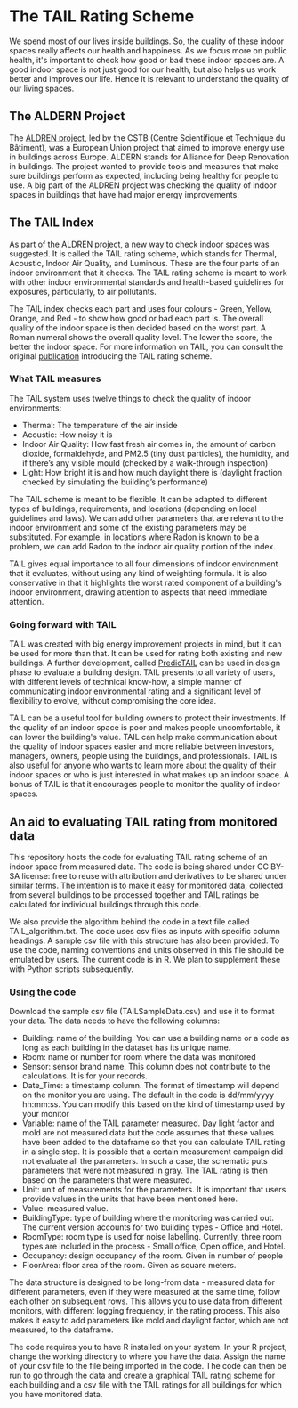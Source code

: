 # The TAIL Rating Scheme
We spend most of our lives inside buildings. So, the quality of these indoor spaces really affects our health and happiness. As we focus more on public health, it's important to check how good or bad these indoor spaces are. A good indoor space is not just good for our health, but also helps us work better and improves our life. Hence it is relevant to understand the quality of our living spaces.

## The ALDERN Project
The [ALDREN project](https://aldren.eu), led by the CSTB (Centre Scientifique et Technique du Bâtiment), was a European Union project that aimed to improve energy use in buildings across Europe. ALDERN stands for Alliance for Deep Renovation in buildings. The project wanted to provide tools and measures that make sure buildings perform as expected, including being healthy for people to use.
A big part of the ALDREN project was checking the quality of indoor spaces in buildings that have had major energy improvements.

## The TAIL Index
As part of the ALDREN project, a new way to check indoor spaces was suggested. It is called the TAIL rating scheme, which stands for Thermal, Acoustic, Indoor Air Quality, and Luminous. These are the four parts of an indoor environment that it checks. The TAIL rating scheme is meant to work with other indoor environmental standards and health-based guidelines for exposures, particularly, to air pollutants. 

The TAIL index checks each part and uses four colours - Green, Yellow, Orange, and Red - to show how good or bad each part is. The overall quality of the indoor space is then decided based on the worst part. A Roman numeral shows the overall quality level. The lower the score, the better the indoor space. For more information on TAIL, you can consult the original [publication](https://www.sciencedirect.com/science/article/pii/S0378778821003133) introducing the TAIL rating scheme. 

### What TAIL measures
The TAIL system uses twelve things to check the quality of indoor environments:

* Thermal: The temperature of the air inside
* Acoustic: How noisy it is
* Indoor Air Quality: How fast fresh air comes in, the amount of carbon dioxide, formaldehyde, and PM2.5 (tiny dust particles), the humidity, and if there’s any visible mould (checked by a walk-through inspection)
* Light: How bright it is and how much daylight there is (daylight fraction checked by simulating the building’s performance)

The TAIL scheme is meant to be flexible. It can be adapted to different types of buildings, requirements, and locations (depending on local guidelines and laws). We can add other parameters that are relevant to the indoor environment and some of the existing parameters may be substituted. For example, in locations where Radon is known to be a problem, we can add Radon to the indoor air quality portion of the index. 

TAIL gives equal importance to all four dimensions of indoor environment that it evaluates, without using any kind of weighting formula. It is also conservative in that it highlights the worst rated component of a building's indoor environment, drawing attention to aspects that need immediate attention.

### Going forward with TAIL
TAIL was created with big energy improvement projects in mind, but it can be used for more than that. It can be used for rating both existing and new buildings. A further development, called [PredicTAIL](https://www.sciencedirect.com/science/article/pii/S037877882200010X) can be used in design phase to evaluate a building design. TAIL presents to all variety of users, with different levels of technical know-how, a simple manner of communicating indoor environmental rating and a significant level of flexibility to evolve, without compromising the core idea.

TAIL can be a useful tool for building owners to protect their investments. If the quality of an indoor space is poor and makes people uncomfortable, it can lower the building's value. TAIL can help make communication about the quality of indoor spaces easier and more reliable between investors, managers, owners, people using the buildings, and professionals. TAIL is also useful for anyone who wants to learn more about the quality of their indoor spaces or who is just interested in what makes up an indoor space. A bonus of TAIL is that it encourages people to monitor the quality of indoor spaces.

## An aid to evaluating TAIL rating from monitored data
This repository hosts the code for evaluating TAIL rating scheme of an indoor space from measured data. The code is being shared under CC BY-SA license: free to reuse with attribution and derivatives to be shared under similar terms. The intention is to make it easy for monitored data, collected from several buildings to be processed together and TAIL ratings be calculated for individual buildings through this code. 

We also provide the algorithm behind the code in a text file called TAIL_algorithm.txt. The code uses csv files as inputs with specific column headings. A sample csv file with this structure has also been provided. To use the code, naming conventions and units observed in this file should be emulated by users. The current code is in R. We plan to supplement these with Python scripts subsequently. 

### Using the code
Download the sample csv file (TAILSampleData.csv) and use it to format your data. The data needs to have the following columns:
* Building: name of the building. You can use a building name or a code as long as each building in the dataset has its unique name.
* Room: name or number for room where the data was monitored
* Sensor: sensor brand name. This column does not contribute to the calculations. It is for your records.
* Date_Time: a timestamp column. The format of timestamp will depend on the monitor you are using. The default in the code is dd/mm/yyyy hh:mm:ss. You can modify this based on the kind of timestamp used by your monitor
* Variable: name of the TAIL parameter measured. Day light factor and mold are not measured data but the code assumes that these values have been added to the dataframe so that you can calculate TAIL rating in a single step. It is possible that a certain measurement campaign did not evaluate all the parameters. In such a case, the schematic puts parameters that were not measured in gray. The TAIL rating is then based on the parameters that were measured.
* Unit: unit of measurements for the parameters. It is important that users provide values in the units that have been mentioned here.
* Value: measured value.
* BuildingType: type of building where the monitoring was carried out. The current version accounts for two building types - Office and Hotel.
* RoomType: room type is used for noise labelling. Currently, three room types are included in the process - Small office, Open office, and Hotel.
* Occupancy: design occupancy of the room. Given in number of people
* FloorArea: floor area of the room. Given as square meters. 

The data structure is designed to be long-from data - measured data for different parameters, even if they were measured at the same time, follow each other on subsequent rows. This allows you to use data from different monitors, with different logging frequency, in the rating process. This also makes it easy to add parameters like mold and daylight factor, which are not measured, to the dataframe.  

The code requires you to have R installed on your system. In your R project, change the working directory to where you have the data. Assign the name of your csv file to the file being imported in the code. The code can then be run to go through the data and create a graphical TAIL rating scheme for each building and a csv file with the TAIL ratings for all buildings for which you have monitored data.
